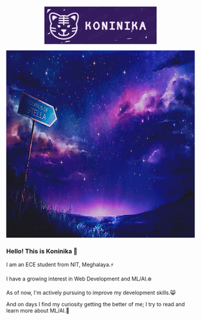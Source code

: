 <p align="center">
  <img src="logo (2).jpg" width="300" height="100">
</p>	
<img src="Rxle.gif" width="100%" height="500">

### Hello! This is Koninika 👋
<p>
  I am an ECE student from NIT, Meghalaya.⚡
</p>
<p>I have a growing interest in Web Development and ML/AI.❄️</p>
<p>As of now, I'm actively pursuing to improve my development skills.😸</p>
<p>And on days I find my curiosity getting the better of me; I try to read and learn more about ML/AI.🍂</p>
